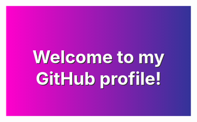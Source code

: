 <div style="background: linear-gradient(to right, #ff00cc, #333399); 
            width: 100%; 
            height: 300px; 
            display: flex; 
            justify-content: center; 
            align-items: center;">
  <h1 style="color: white; 
             text-shadow: 2px 2px #333; 
             font-size: 3rem; 
             text-align: center;">
    Welcome to my GitHub profile!
  </h1>
</div>
